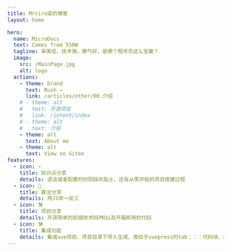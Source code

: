 ```yaml
---
title: Mrciro梁的博客
layout: home

hero:
  name: MicroDocs
  text: Comes from 550W
  tagline: 审美佳，技术强，脾气好，是哪个程序员这么宝藏？
  image:
    src: /MainPage.jpg
    alt: logo
  actions:
    - theme: brand
      text: Rush →
      link: /articles/other/00.介绍
    # - theme: alt
    #   text: 开源项目
    #   link: /intent/index
    # - theme: alt
    #   text: 介绍
    - theme: alt
      text: About me
    - theme: alt
      text: View on Gitee
features:
  - icon: ⚡️
    title: 知识点分享
    details: 语法或者配置时的防踩坑贴士，还有从零开始的项目搭建过程
  - icon: 🧦
    title: 算法分享
    details: 用JS举一反三
  - icon: 🛠️
    title: 项目分享
    details: 开源简单的前端技术DEMO以及开箱即用的代码
  - icon: 🛠️
    title: 集成功能
    details: 集成vue项目、项目目录下导入生成、类似于vuepress的tab：：：代码块、网站部署、全局搜索
---
```


<style>

:root {
  --vp-home-hero-name-color: transparent;
  --vp-home-hero-name-background: -webkit-linear-gradient(120deg, #bd34fe, #41d1ff);
}
</style>

<script setup>
import { VPTeamPage,  VPTeamPageTitle,  VPTeamMembers } from 'vitepress/theme'

const members = [
  {
    avatar: 'https://www.github.com/yyx990803.png',
    name: '只爭朝夕不負韶華',
    title: '负责人'
  }
]
</script>

<VPTeamPage>
  <VPTeamPageTitle>
    <template #title>
      前端参与开发人员
    </template>
    <template #lead>
      CSDN
    </template>
  </VPTeamPageTitle>
  <VPTeamMembers
    size="small"
    :members="members"
  />
</VPTeamPage>